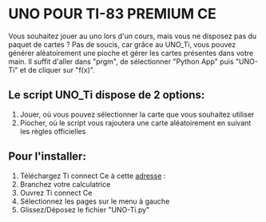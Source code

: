 UNO POUR TI-83 PREMIUM CE
=========================

Vous souhaitez jouer au uno lors d'un cours, mais vous ne disposez pas du paquet de cartes ?
Pas de soucis, car grâce au UNO_Ti, vous pouvez générer aléatoirement une pioche et gérer les cartes présentes dans votre main.
Il suffit d'aller dans "prgm", de sélectionner "Python App" puis "UNO-Ti" et de cliquer sur "f(x)".

## Le script UNO_Ti dispose de 2 options:
1. Jouer, où vous pouvez sélectionner la carte que vous souhaitez utiliser
2. Piocher, où le script vous rajoutera une carte aléatoirement en suivant les règles officielles

## Pour l'installer: 
1. Téléchargez Ti connect Ce à cette [adresse](https://education.ti.com/fr/produits/logiciel-ordinateur/ti-connect-ce-sw) :  
2. Branchez votre calculatrice
3. Ouvrez Ti connect Ce
4. Sélectionnez les pages sur le menu à gauche
5. Glissez/Déposez le fichier "UNO-Ti.py"

